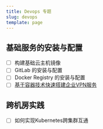 ```yaml
---
title: Devops 专题
slug: devops
template: page
---
```


## 基础服务的安装与配置

- [ ] 构建基础云主机镜像
- [ ] GitLab 的安装与配置
- [ ] Docker Registry 的安装与配置
- [ ] [基于容器技术快速搭建企业VPN服务](/enterprise-vpn-installation/)

## 跨机房实践

- [ ] 如何实现Kubernetes跨集群互通

